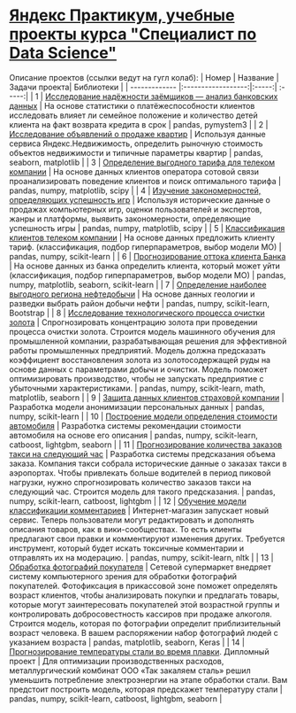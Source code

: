 # [Яндекс Практикум, учебные проекты курса "Специалист по Data Science"](https://practicum.yandex.ru/data-scientist/)

Описание проектов (ссылки ведут на гугл колаб):
| Номер     | Название | Задачи проекта| Библиотеки |
| ------------- |:------------------:|:-----:| :-----:|
| 1 | [Исследование надёжности заёмщиков — анализ банковских данных](https://colab.research.google.com/drive/1OT2fteKGi3ilbyK2ExvRWNq0hh3d2SAm?usp=sharing) | На основе статистики о платёжеспособности клиентов исследовать влияет ли семейное положение и количество детей клиента на факт возврата кредита в срок | pandas, pymystem3 |
| 2 | [Исследование объявлений о продаже квартир](https://colab.research.google.com/drive/1qMJj1n8MdZSmd8honqXj3DT6zIx1a0RO?authuser=1#scrollTo=utL2bjhVh3Zj) | Используя данные сервиса Яндекс.Недвижимость, определить рыночную стоимость объектов недвижимости и типичные параметры квартир | pandas, seaborn, matplotlib |
| 3 | [Определение выгодного тарифа для телеком компании](https://colab.research.google.com/drive/1RvO38zDDk00EgPxyoIBgzrrnr5O9FJBf?usp=sharing) | На основе данных клиентов оператора сотовой связи проанализировать поведение клиентов и поиск оптимального тарифа | pandas, numpy, matplotlib, scipy |
| 4 | [Изучение закономерностей, определяющих успешность игр](https://colab.research.google.com/drive/1ZaAnVmMOq5YNrxs4UWr74kXdKhRYd9rb?usp=sharing) | Используя исторические данные о продажах компьютерных игр, оценки пользователей и экспертов, жанры и платформы, выявить закономерности, определяющие успешность игры  | pandas, numpy, matplotlib, scipy |
| 5 | [Классификация клиентов телеком компании](https://colab.research.google.com/drive/1-tqx_-_BecH63-A3AwqCgkPfWawGNelE?usp=sharing) | На основе данных предложить клиенту тариф. (классификация, подбор гиперпараметров, выбор модели МО)  | pandas, numpy, scikit-learn |
| 6 | [Прогнозирование оттока клиента Банка](https://colab.research.google.com/drive/18rm9Ssq8xgnsKw09nbAPCkSoeuBaBkiS?usp=sharing) | На основе данных из банка определить клиента, который может уйти (классификация, подбор гиперпараметров, выбор модели МО)  | pandas, numpy, matplotlib, seaborn, scikit-learn |
| 7 | [Определение наиболее выгодного региона нефтедобычи](https://colab.research.google.com/drive/1jlCMGoVHKe_ZWRldEFhxUFateKRT_jEm?usp=sharing) | На основе данных геологии и разведки выбрать район добычи нефти  | pandas, numpy, scikit-learn, Bootstrap |
| 8 | [Исследование технологического процесса очистки золота](https://colab.research.google.com/drive/1BOmGLuLH2onGOzbPIOAfkANkz24iXyyh?usp=sharing) | Спрогнозировать концентрацию золота при проведении процесса очистки золота. Строится модель машинного обучения для промышленной компании, разрабатывающая решения для эффективной работы промышленных предприятий. Модель должна предсказать коэффициент восстановления золота из золотосодержащей руды на основе данных с параметрами добычи и очистки. Модель поможет оптимизировать производство, чтобы не запускать предприятие с убыточными характеристиками.  | pandas, numpy, scikit-learn, math, matplotlib, seaborn |
| 9 | [Защита данных клиентов страховой компании](https://colab.research.google.com/drive/1IeJ7ujapaztuIL9ffjmNdxr5CBQhN1Rb?usp=sharing) | Разработка модели анонимизации персональных данных  | pandas, numpy, scikit-learn |
| 10 | [Построение модели определения стоимости автомобиля](https://colab.research.google.com/drive/1gqGns7CD_71b7mQ8uybFSHPcyQLmNKT2?usp=sharing) | Разработка системы рекомендации стоимости автомобиля на основе его описания  | pandas, numpy, scikit-learn, catboost, lightgbm, seaborn |
| 11 | [Прогнозирование количества заказов такси на следующий час](https://colab.research.google.com/drive/1U3sO4xrRSkd1EO7NazKa8KNfNKtkjTWv?usp=sharing) | Разработка системы предсказания объема заказа. Компания такси собрала исторические данные о заказах такси в аэропортах. Чтобы привлекать больше водителей в период пиковой нагрузки, нужно спрогнозировать количество заказов такси на следующий час. Строится модель для такого предсказания.  | pandas, numpy, scikit-learn, catboost, lightgbm |
| 12 | [Обучение модели классификации комментариев](https://colab.research.google.com/drive/1qtYcMKCEHWm1BykIlKuQDV7JU2cxnrVx?usp=sharing) | Интернет-магазин запускает новый сервис. Теперь пользователи могут редактировать и дополнять описания товаров, как в вики-сообществах. То есть клиенты предлагают свои правки и комментируют изменения других. Требуется инструмент, который будет искать токсичные комментарии и отправлять их на модерацию.  | pandas, numpy, scikit-learn, nltk |
| 13 | [Обработка фотографий покупателя](https://colab.research.google.com/drive/1DAsqBrK2goabJejeTDx9oDJcwfD9rs8N?usp=sharing) | Сетевой супермаркет внедряет систему компьютерного зрения для обработки фотографий покупателей. Фотофиксация в прикассовой зоне поможет определять возраст клиентов, чтобы анализировать покупки и предлагать товары, которые могут заинтересовать покупателей этой возрастной группы и контролировать добросовестность кассиров при продаже алкоголя. Строится модель, которая по фотографии определит приблизительный возраст человека. В вашем распоряжении набор фотографий людей с указанием возраста  | pandas, matplotlib, seaborn, Keras |
| 14 | [Прогнозирование температуры стали во время плавки](https://colab.research.google.com/drive/1HvSwJJmr15KKsNw5AFr5bQM9w6o0TBMI?usp=sharing). Дипломный проект | Для оптимизации производственных расходов, металлургический комбинат ООО «Так закаляем сталь» решил уменьшить потребление электроэнергии на этапе обработки стали. Вам предстоит построить модель, которая предскажет температуру стали | pandas, numpy, scikit-learn, catboost, lightgbm, seaborn |
